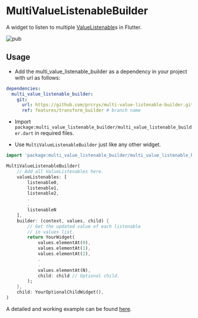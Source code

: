 # MultiValueListenableBuilder

A widget to listen to multiple [ValueListenable](https://api.flutter.dev/flutter/widgets/ValueListenableBuilder-class.html)s in Flutter.

![pub](https://img.shields.io/pub/v/multi_value_listenable_builder?logo=multivaluelistenablebuilder)

## Usage

- Add the multi_value_listenable_builder as a dependency in your project with url as follows:

```yaml
dependencies:
  multi_value_listenable_builder:
    git:
      url: https://github.com/prcryx/multi-value-listenable-builder.git
      ref: features/transform_builder # branch name
```

- Import `package:multi_value_listenable_builder/multi_value_listenable_builder.dart` in required files.

- Use `MultiValueListenableBuilder` just like any other widget.

```dart
import 'package:multi_value_listenable_builder/multi_value_listenable_builder.dart';

MultiValueListenableBuilder(
    // Add all ValueListenables here.
    valueListenables: [
        listenable0,
        listenable1,
        listenable2,
        .
        .
        listenableN
    ],
    builder: (context, values, child) {
        // Get the updated value of each listenable
        // in values list.
        return YourWidget(
            values.elementAt(0),
            values.elementAt(1),
            values.elementAt(2),
            .
            .
            values.elementAt(N),
            child: child // Optional child.
        );
    },
    child: YourOptionalChildWidget(),
)
```

A detailed and working example can be found [here](https://github.com/ufrshubham/multi-value-listenable-builder/tree/main/example/).

